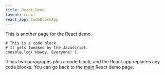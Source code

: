 ```yaml
---
title: React Demo
layout: react
react_app: CodeBlockApp
---
```


This is another page for the React demo.

    # This is a code block.
    # It gets tweaked by the Javascript.
    console.log('Howdy, Everyone!');

It has two paragraphs plus a code block, and the React app replaces any code
blocks. You can go back to the [main] React demo page.

[main]: index.md
